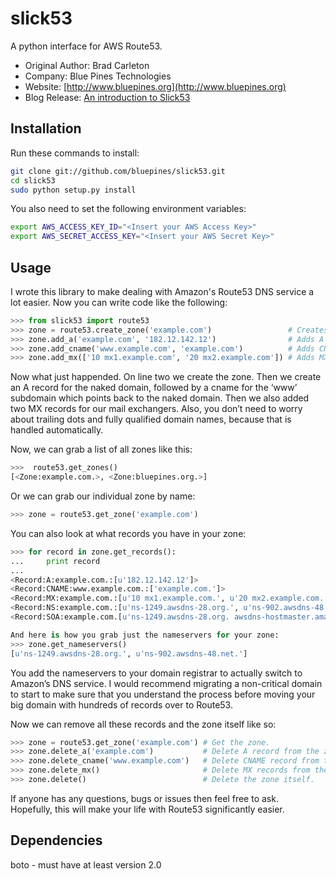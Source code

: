 # slick53
A python interface for AWS Route53.

 * Original Author: Brad Carleton
 * Company: Blue Pines Technologies
 * Website: [http://www.bluepines.org](http://www.bluepines.org)
 * Blog Release: [An introduction to Slick53](http://www.bluepines.org/blog/slick53-python-interface-aws-route53)

## Installation
Run these commands to install:

```bash
git clone git://github.com/bluepines/slick53.git
cd slick53
sudo python setup.py install
```

You also need to set the following environment variables:

```bash
export AWS_ACCESS_KEY_ID="<Insert your AWS Access Key>"
export AWS_SECRET_ACCESS_KEY="<Insert your AWS Secret Key>"
```

## Usage
I wrote this library to make dealing with Amazon's Route53 DNS service a lot easier.
Now you can write code like the following:

```python
>>> from slick53 import route53
>>> zone = route53.create_zone('example.com')                 # Creates the zone, example.com.
>>> zone.add_a('example.com', '182.12.142.12')                # Adds A record to the zone.
>>> zone.add_cname('www.example.com', 'example.com')          # Adds CNAME record to the zone.
>>> zone.add_mx(['10 mx1.example.com', '20 mx2.example.com']) # Adds MX records to the zone.
```

Now what just happended.  On line two we create the zone.  Then we create 
an A record for the naked domain, followed by a cname for the ‘www’ subdomain 
which points back to the naked domain.  Then we also added two MX records 
for our mail exchangers.  Also, you don’t need to worry about trailing dots 
and fully qualified domain names, because that is handled automatically.

Now, we can grab a list of all zones like this: 

```python
>>>  route53.get_zones()
[<Zone:example.com.>, <Zone:bluepines.org.>]
```

Or we can grab our individual zone by name:

```python
>>> zone = route53.get_zone('example.com')
```

You can also look at what records you have in your zone:

```python
>>> for record in zone.get_records():
...     print record
...
<Record:A:example.com.:[u'182.12.142.12']>
<Record:CNAME:www.example.com.:['example.com.']>
<Record:MX:example.com.:[u'10 mx1.example.com.', u'20 mx2.example.com.']>
<Record:NS:example.com.:[u'ns-1249.awsdns-28.org.', u'ns-902.awsdns-48.net.']>
<Record:SOA:example.com.[u'ns-1249.awsdns-28.org. awsdns-hostmaster.amazon.com. 1 7200 900 1209600 86400']>
```

```python
And here is how you grab just the nameservers for your zone:
>>> zone.get_nameservers()
[u'ns-1249.awsdns-28.org.', u'ns-902.awsdns-48.net.']
```

You add the nameservers to your domain 
registrar to actually switch to Amazon’s DNS service.  I would recommend 
migrating a non-critical domain to start to make sure that you understand 
the process before moving your big domain with hundreds of records over to Route53. 

Now we can remove all these records and the zone itself like so:

```python
>>> zone = route53.get_zone('example.com') # Get the zone.
>>> zone.delete_a('example.com')           # Delete A record from the zone.
>>> zone.delete_cname('www.example.com')   # Delete CNAME record from the zone.
>>> zone.delete_mx()                       # Delete MX records from the zone.
>>> zone.delete()                          # Delete the zone itself.
```

If anyone has any questions, bugs or issues then feel free to ask.  
Hopefully, this will make your life with Route53 significantly easier.

## Dependencies
boto - must have at least version 2.0

